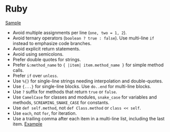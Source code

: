 Ruby
====

[Sample](sample.rb)

* Avoid multiple assignments per line (`one, two = 1, 2`).
* Avoid ternary operators (`boolean ? true : false`). Use multi-line `if`
  instead to emphasize code branches.
* Avoid explicit return statements.
* Avoid using semicolons.
* Prefer double quotes for strings.
* Prefer `&:method_name` to `{ |item| item.method_name }` for simple method
  calls.
* Prefer `if` over `unless`.
* Use `%{}` for single-line strings needing interpolation and double-quotes.
* Use `{...}` for single-line blocks. Use `do..end` for multi-line blocks.
* Use `?` suffix for methods that return `true` or `false`.
* Use `CamelCase` for classes and modules, `snake_case` for variables and
  methods, `SCREAMING_SNAKE_CASE` for constants.
* Use `def self.method`, not `def Class.method` or `class << self`.
* Use `each`, not `for`, for iteration.
* Use a trailing comma after each item in a multi-line list, including the last
  item. [Example][trailing comma example]

[trailing comma example]: /style/ruby/sample.rb#L49
